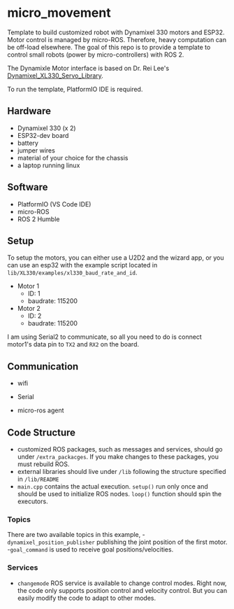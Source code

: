 # micro_movement

Template to build customized robot with Dynamixel 330 motors and ESP32. Motor control is managed by micro-ROS. Therefore, heavy computation can be off-load elsewhere. The goal of this repo is to provide a template to control small robots (power by micro-controllers) with ROS 2.

The Dynamixle Motor interface is based on Dr. Rei Lee's [Dynamixel_XL330_Servo_Library](https://github.com/rei039474/Dynamixel_XL330_Servo_Library).

To run the template, PlatformIO IDE is required.

## Hardware

- Dynamixel 330 (x 2)
- ESP32-dev board
- battery 
- jumper wires
- material of your choice for the chassis
- a laptop running linux

## Software
- PlatformIO (VS Code IDE)
- micro-ROS
- ROS 2 Humble

## Setup
To setup the motors, you can either use a U2D2 and the wizard app, or you can use an esp32 with the example script located in `lib/XL330/examples/xl330_baud_rate_and_id`. 
- Motor 1
    - ID: 1
    - baudrate: 115200
- Motor 2
    - ID: 2
    - baudrate: 115200

I am using Serial2 to communicate, so all you need to do is connect motor1's data pin to `TX2` and `RX2` on the board.

## Communication
- wifi

- Serial

- micro-ros agent

## Code Structure
- customized ROS packages, such as messages and services, should go under `/extra_packacges`. If you make changes to these packages, you must rebuild ROS.
- external libraries should live under `/lib` following the structure specified in `/lib/README`
- `main.cpp` contains the actual execution. `setup()` run only once and should be used to initialize ROS nodes. `loop()` function should spin the executors.

### Topics
There are two available topics in this example,
-`dynamixel_position_publisher` publishing the joint position of the first motor.
-`goal_command` is used to receive goal positions/velocities.

### Services
- `changemode` ROS service is available to change control modes. Right now, the code only supports position control and velocity control. But you can easily modify the code to adapt to other modes.